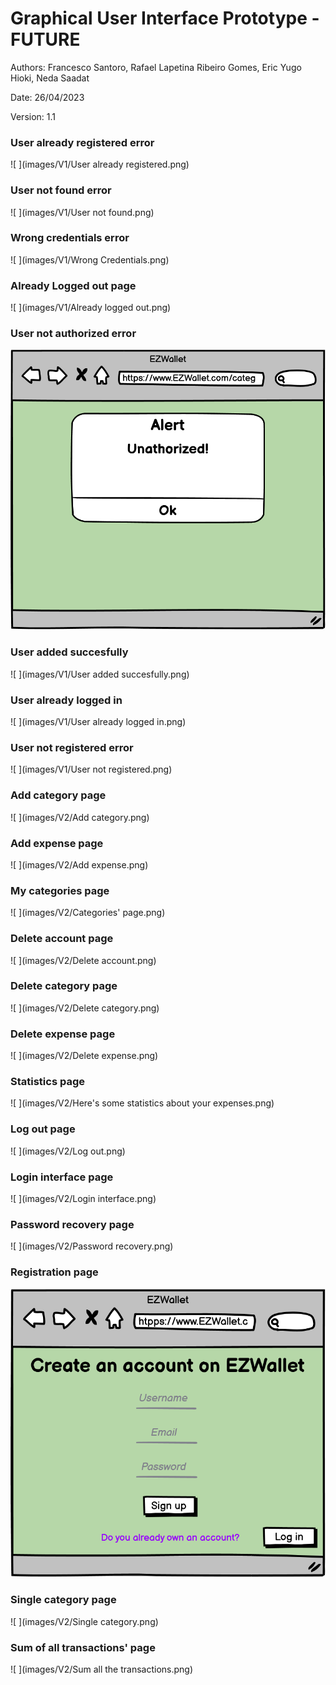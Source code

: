 # Graphical User Interface Prototype  - FUTURE

Authors: Francesco Santoro, Rafael Lapetina Ribeiro Gomes, Eric Yugo Hioki, Neda Saadat

Date: 26/04/2023

Version: 1.1


### User already registered error
![ ](images/V1/User already registered.png)

### User not found error
![ ](images/V1/User not found.png)

### Wrong credentials error
![ ](images/V1/Wrong Credentials.png)

### Already Logged out page
![ ](images/V1/Already logged out.png)

### User not authorized error
![ ](images/V1/Unathorized.png)

### User added succesfully
![ ](images/V1/User added succesfully.png)

### User already logged in
![ ](images/V1/User already logged in.png)

### User not registered error
![ ](images/V1/User not registered.png)

### Add category page
![ ](images/V2/Add category.png)

### Add expense page
![ ](images/V2/Add expense.png)

### My categories page
![ ](images/V2/Categories' page.png)

### Delete account page
![ ](images/V2/Delete account.png)

### Delete category page
![ ](images/V2/Delete category.png)

### Delete expense page
![ ](images/V2/Delete expense.png)

### Statistics page
![ ](images/V2/Here's some statistics about your expenses.png)

### Log out page
![ ](images/V2/Log out.png)

### Login interface page
![ ](images/V2/Login interface.png)

### Password recovery page
![ ](images/V2/Password recovery.png)

### Registration page
![ ](images/V2/Registration.png)

### Single category page
![ ](images/V2/Single category.png)

### Sum of all transactions' page
![ ](images/V2/Sum all the transactions.png)

